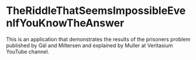 # TheRiddleThatSeemsImpossibleEvenIfYouKnowTheAnswer
This is an application that demonstrates the results of the prisoners problem published by Gál and Miltersen and explained by Muller at Veritasium YouTube channel.
